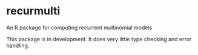 # recurmulti
 An R package for computing recurrent multinomial models

This package is in development. It does very little type checking and error handling. 